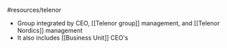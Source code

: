 #resources/telenor 

* Group integrated by CEO, [[Telenor group]] management, and [[Telenor Nordics]] management
* It also includes [[Business Unit]] CEO's